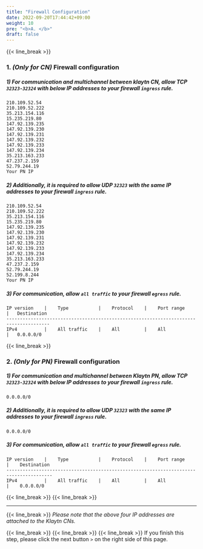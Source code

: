 ```yaml
---
title: "Firewall Configuration"
date: 2022-09-20T17:44:42+09:00
weight: 10
pre: "<b>A. </b>"
draft: false
---
```

{{< line_break >}}

### 1. *(Only for CN)* Firewall configuration

##### 1) For communication and multichannel between klaytn CN, allow TCP ```32323-32324``` with below IP addresses to your firewall ```ingress``` rule.
```vim
210.109.52.54
210.109.52.222
35.213.154.116
15.235.219.80
147.92.139.235
147.92.139.230
147.92.139.231
147.92.139.232
147.92.139.233
147.92.139.234
35.213.163.233
47.237.2.159
52.79.244.19
Your PN IP
```

##### 2) Additionally, it is required to allow UDP ```32323``` with the same IP addresses to your firewall ```ingress``` rule.
```vim
210.109.52.54
210.109.52.222
35.213.154.116
15.235.219.80
147.92.139.235
147.92.139.230
147.92.139.231
147.92.139.232
147.92.139.233
147.92.139.234
35.213.163.233
47.237.2.159
52.79.244.19
52.199.8.244
Your PN IP
``` 

##### 3) For communication, allow ```all traffic``` to your firewall ```egress``` rule.
```vim
IP version    |    Type           |    Protocol    |    Port range    |   Destination
--------------------------------------------------------------------------------------
IPv4          |    All traffic    |    All         |    All           |   0.0.0.0/0
``` 

{{< line_break >}}

### 2. *(Only for PN)* Firewall configuration

##### 1) For communication and multichannel between Klaytn PN, allow TCP ```32323-32324``` with below IP addresses to your firewall ```ingress``` rule.
```vim
0.0.0.0/0
```

##### 2) Additionally, it is required to allow UDP ``` 32323 ``` with the same IP addresses to your firewall ```ingress``` rule.
```vim
0.0.0.0/0
``` 

##### 3) For communication, allow ```all traffic``` to your firewall ```egress``` rule.
```vim
IP version    |    Type           |    Protocol    |    Port range    |    Destination
---------------------------------------------------------------------------------------
IPv4          |    All traffic    |    All         |    All           |    0.0.0.0/0
``` 

{{< line_break >}}
{{< line_break >}}

---
{{< line_break >}}
*Please note that the above four IP addresses are attached to the Klaytn CNs.*

{{< line_break >}}
{{< line_break >}}
{{< line_break >}}
If you finish this step, please click the next button ```>``` on the right side of this page.
